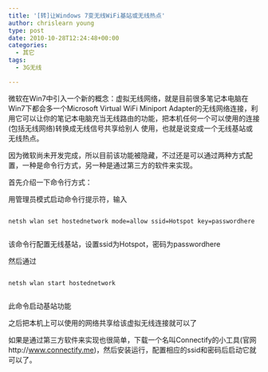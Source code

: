 ```yaml
---
title: '[转]让Windows 7变无线WiFi基站或无线热点'
author: chrislearn young
type: post
date: 2010-10-28T12:24:48+00:00
categories:
  - 其它
tags:
  - 3G无线

---
```

微软在Win7中引入一个新的概念：虚拟无线网络，就是目前很多笔记本电脑在Win7下都会多一个Microsoft Virtual WiFi Miniport Adapter的无线网络连接，利用它可以让你的笔记本电脑充当无线路由的功能，把本机任何一个可以使用的连接(包括无线网络)转换成无线信号共享给别人 使用，也就是说变成一个无线基站或无线热点。

<!--more-->
因为微软尚未开发完成，所以目前该功能被隐藏，不过还是可以通过两种方式配置，一种是命令行方式，另一种是通过第三方的软件来实现。

首先介绍一下命令行方式：

用管理员模式启动命令行提示符，输入
  
```
  
netsh wlan set hostednetwork mode=allow ssid=Hotspot key=passwordhere
  
```
  
该命令行配置无线基站，设置ssid为Hotspot，密码为passwordhere

然后通过
  
```
  
netsh wlan start hostednetwork
  
```
  
此命令启动基站功能

之后把本机上可以使用的网络共享给该虚拟无线连接就可以了

如果是通过第三方软件来实现也很简单，下载一个名叫Connectify的小工具(官网http://www.connectify.me)，然后安装运行，配置相应的ssid和密码后启动它就可以了。